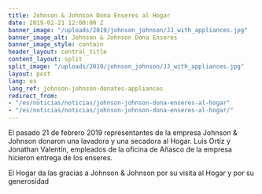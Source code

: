 ```yaml
---
title: Johnson & Johnson Dona Enseres al Hogar
date: 2019-02-21 12:00:00 Z
banner_image: "/uploads/2019/johnson_johnson/JJ_with_appliances.jpg"
banner_image_alt: Johnson & Johnson Dona Enseres
banner_image_style: contain
header_layout: central_title
content_layout: split
split_image: "/uploads/2019/johnson_johnson/JJ_with_appliances.jpg"
layout: post
lang: es
lang_ref: johnson-johnson-donates-appliances
redirect_from:
- "/es/noticias/noticias/johnson-johnson-dona-enseres-al-hogar"
- "/es/noticias/noticias/johnson-johnson-dona-enseres-al-hogar/"
---
```


El pasado 21 de febrero 2019 representantes de la empresa Johnson & Johnson donaron una lavadora y una secadora al Hogar. Luis Ortíz y Jonathan Valentín, empleados de la oficina de Añasco de la empresa hicieron entrega de los enseres.

El Hogar da las gracias a Johnson & Johnson por su visita al Hogar y por su generosidad
